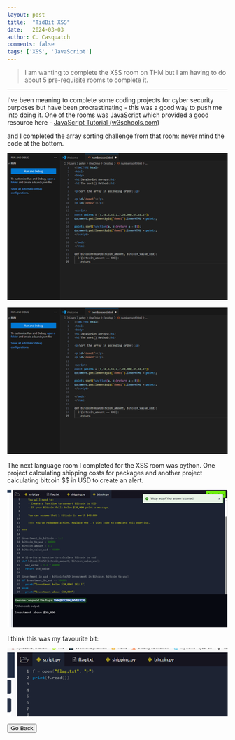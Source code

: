 ```yaml
---
layout: post
title:  "TidBit XSS"
date:   2024-03-03
author: C. Casquatch
comments: false
tags: ['XSS', 'JavaScript']
---
```


> I am wanting to complete the XSS room on THM but I am having to do about 5 pre-requisite rooms to complete it. 

* * *
I've been meaning to complete some coding projects for cyber security purposes but have been procrastinating - this was a good way to push me into doing it. One of the rooms was JavaScript which provided a good resource here - [JavaScript Tutorial (w3schools.com)](https://www.w3schools.com/js/default.asp)

and I completed the array sorting challenge from that room:
never mind the code at the bottom.

![Photo1](/assets/images/xss/Picture1.png)

![Photo1](/assets/images/xss/Picture1.png)

The next language room I completed for the XSS room was python. 
One project calculating shipping costs for packages and another project calculating bitcoin $$ in USD to create an alert. 

![Photo2](/assets/images/xss/Picture2.png)

I think this was my favourite bit:

![Photo3](/assets/images/xss/Picture3.png)


<button onclick="history.back()">Go Back</button>
